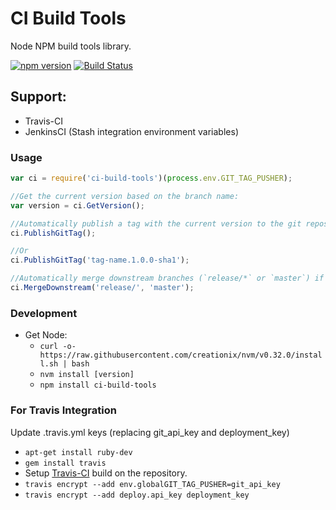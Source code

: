 # CI Build Tools
Node NPM build tools library.

[![npm version](https://badge.fury.io/js/node-ci-build-tools.svg)](https://badge.fury.io/js/node-ci-build-tools) [![Build Status](https://travis-ci.org/wparad/node-ci-build-tools.svg?branch=master)](https://travis-ci.org/wparad/node-ci-build-tools)

## Support:
* Travis-CI
* JenkinsCI (Stash integration environment variables)

### Usage

```javascript
var ci = require('ci-build-tools')(process.env.GIT_TAG_PUSHER);

//Get the current version based on the branch name:
var version = ci.GetVersion();

//Automatically publish a tag with the current version to the git repository.
ci.PublishGitTag();

//Or
ci.PublishGitTag('tag-name.1.0.0-sha1');

//Automatically merge downstream branches (`release/*` or `master`) if the current branch is `release`.
ci.MergeDownstream('release/', 'master');
```

### Development
* Get Node:
	* `curl -o- https://raw.githubusercontent.com/creationix/nvm/v0.32.0/install.sh | bash`
	* `nvm install [version]`
	* `npm install ci-build-tools`


### For Travis Integration
Update .travis.yml keys (replacing git_api_key and deployment_key)

* `apt-get install ruby-dev`
* `gem install travis`
* Setup [Travis-CI](https://travis-ci.org/profile/) build on the repository.
* `travis encrypt --add env.globalGIT_TAG_PUSHER=git_api_key`
* `travis encrypt --add deploy.api_key deployment_key`
